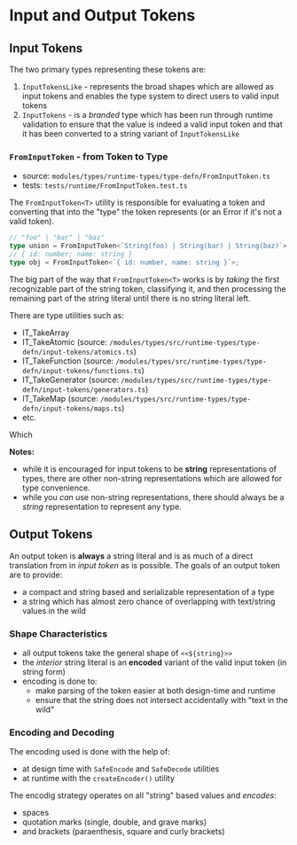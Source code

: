 # Input and Output Tokens

## Input Tokens

The two primary types representing these tokens are:

1. `InputTokensLike` - represents the broad shapes which are allowed as input tokens and enables the type system to direct users to valid input tokens
2. `InputTokens` - is a _branded_ type which has been run through runtime validation to ensure that the value is indeed a valid input token and that it has been converted to a string variant of `InputTokensLike`

### `FromInputToken` - from Token to Type

- source: `modules/types/runtime-types/type-defn/FromInputToken.ts`
- tests: `tests/runtime/FromInputToken.test.ts`

The `FromInputToken<T>` utility is responsible for evaluating a token and converting that into the "type" the token represents (or an Error if it's not a valid token).

```ts
// "foo" | "bar" | "baz"
type union = FromInputToken<`String(foo) | String(bar) | String(baz)`>
// { id: number; name: string }
type obj = FromInputToken<`{ id: number, name: string }`>;
```

The big part of the way that `FromInputToken<T>` works is by _taking_ the first recognizable part of the string token, classifying it, and then processing the remaining part of the string literal until there is no string literal left.

There are type utilities such as:

- IT_TakeArray
- IT_TakeAtomic (source: `/modules/types/src/runtime-types/type-defn/input-tokens/atomics.ts`)
- IT_TakeFunction (source: `/modules/types/src/runtime-types/type-defn/input-tokens/functions.ts`)
- IT_TakeGenerator (source: `/modules/types/src/runtime-types/type-defn/input-tokens/generators.ts`)
- IT_TakeMap (source: `/modules/types/src/runtime-types/type-defn/input-tokens/maps.ts`)
- etc.

Which

**Notes:**

- while it is encouraged for input tokens to be **string** representations of types, there are other non-string representations which are allowed for type convenience.
- while you _can_ use non-string representations, there should always be a _string_ representation to represent any type.

## Output Tokens

An output token is **always** a string literal and is as much of a direct translation from in _input token_ as is possible. The goals of an output token are to provide:

- a compact and string based and serializable representation of a type
- a string which has almost zero chance of overlapping with text/string values in the wild

### Shape Characteristics

- all output tokens take the general shape of `<<${string}>>`
- the _interior_ string literal is an **encoded** variant of the valid input token (in string form)
- encoding is done to:
  - make parsing of the token easier at both design-time and runtime
  - ensure that the string does not intersect accidentally with "text in the wild"

### Encoding and Decoding

The encoding used is done with the help of:

- at design time with `SafeEncode` and `SafeDecode` utilities
- at runtime with the `createEncoder()` utility

The encodig strategy operates on all "string" based values and _encodes_:

- spaces
- quotation marks (single, double, and grave marks)
- and brackets (paraenthesis, square and curly brackets)
